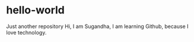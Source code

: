 # hello-world
Just another repository
Hi, I am Sugandha, I am learning Github, because I love technology.
